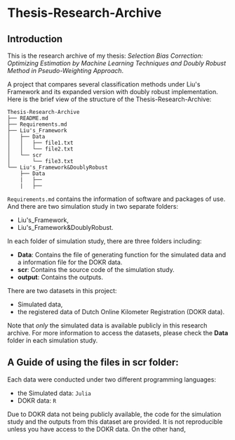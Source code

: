 # Thesis-Research-Archive

## Introduction
This is the research archive of my thesis: *Selection Bias Correction: Optimizing Estimation by Machine Learning Techniques and Doubly Robust Method in Pseudo-Weighting Approach*.

A project that compares several classification methods under Liu's Framework and its expanded version with doubly robust implementation. Here is the brief view of the structure of the Thesis-Research-Archive:

```
Thesis-Research-Archive
├── README.md
├── Requirements.md
├── Liu's_Framework
│   ├── Data
│   │   ├── file1.txt
│   │   └── file2.txt
│   └── scr
│       └── file3.txt
└── Liu's_Framework&DoublyRobust
    ├── Data
    |   ├── 
    |   ├── 
```
`Requirements.md` contains the information of software and packages of use.
And there are two simulation study in two separate folders:

 - Liu's_Framework,
 - Liu's_Framework&DoublyRobust.

In each folder of simulation study, there are three folders including:

 - **Data**: Contains the file of generating function for the simulated data and a information file for the DOKR data.
 - **scr**: Contains the source code of the simulation study.
 - **output**: Contains the outputs.

 There are two datasets in this project: 

- Simulated data,
- the registered data of Dutch Online Kilometer Registration (DOKR data).

Note that *only* the simulated data is available publicly in this research archive. For more information to access the datasets, please check the **Data** folder in each simulation study.

## A Guide of using the files in **scr** folder:
Each data were conducted under two different programming languages:

- the Simulated data: `Julia`
- DOKR data: `R`

Due to DOKR data not being publicly available, the code for the simulation study and the outputs from this dataset are provided. It is not reproducible unless you have access to the DOKR data. On the other hand, 




